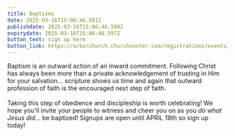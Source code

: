 ```yaml
---
title: Baptisms
date: 2025-03-16T15:06:46.581Z
publishdate: 2025-03-16T15:06:46.589Z
expirydate: 2025-03-16T15:06:46.597Z
button_text: sign up here
button_link: https://arborchurch.churchcenter.com/registrations/events/2831685
---
```

Baptism is an outward action of an inward commitment. Following Christ has always been more than a private acknowledgement of trusting in Him for your salvation... scripture shows us time and again that outward profession of faith is the encouraged next step of faith.\
\
Taking this step of obedience and discipleship is worth celebrating! We hope you'll invite your people to witness and cheer you on as you *do what Jesus did*... be baptized! Signups are open until APRIL 18th so sign up today!
